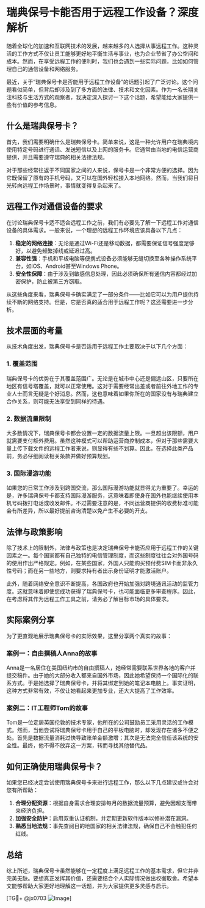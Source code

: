 # 瑞典保号卡能否用于远程工作设备？深度解析

随着全球化的加速和互联网技术的发展，越来越多的人选择从事远程工作。这种灵活的工作方式不仅让员工能够更好地平衡生活与事业，也为企业节省了办公空间和成本。然而，在享受远程工作的便利时，我们也会遇到一些实际问题，比如如何管理自己的通信设备和网络服务。

最近，关于“瑞典保号卡是否能用于远程工作设备”的话题引起了广泛讨论。这个问题看似简单，但背后却涉及到了多方面的法律、技术和文化因素。作为一名长期关注科技与生活方式的观察者，我决定深入探讨一下这个话题，希望能给大家提供一些有价值的参考信息。

## 什么是瑞典保号卡？

首先，我们需要明确什么是瑞典保号卡。简单来说，这是一种允许用户在瑞典境内使用特定号码进行通话、发送短信以及上网的服务卡。它通常由当地的电信运营商提供，并且需要遵守瑞典的相关法律法规。

对于那些经常往返于不同国家之间的人来说，保号卡是一个非常方便的选择。因为它既保留了原有的手机号码，又可以在国外轻松接入本地网络。然而，当我们将目光转向远程工作场景时，事情就变得复杂起来了。

## 远程工作对通信设备的要求

在讨论瑞典保号卡适不适合远程工作之前，我们有必要先了解一下远程工作对通信设备的具体需求。一般来说，一个理想的远程工作环境应该具备以下几点：

1. **稳定的网络连接**：无论是通过Wi-Fi还是移动数据，都需要保证信号强度足够好，以避免频繁掉线或延迟过高。
2. **兼容性强**：手机和平板电脑等便携式设备必须能够无缝切换至各种操作系统平台，如iOS、Android甚至Windows Phone。
3. **安全性保障**：由于涉及到敏感信息处理，因此必须确保所有通信内容都经过加密保护，防止被第三方窃取。

从这些角度来看，瑞典保号卡确实满足了一部分条件——比如它可以为用户提供持续不断的网络支持。但是，它是否真的适合用于远程工作呢？这还需要进一步分析。

## 技术层面的考量

从技术角度出发，瑞典保号卡是否适用于远程工作主要取决于以下几个方面：

### 1. 覆盖范围
瑞典保号卡的优势在于其覆盖范围广。无论是在城市中心还是偏远山区，只要所在地区有信号塔覆盖，就可以正常使用。这对于需要经常出差或者前往外地工作的专业人士而言无疑是个好消息。然而，这也意味着如果你所在的国家没有与瑞典建立合作关系，则可能无法享受到同样的待遇。

### 2. 数据流量限制
大多数情况下，瑞典保号卡都会设置一定的数据流量上限。一旦超出该限额，用户就需要支付额外费用。虽然这种模式可以帮助运营商控制成本，但对于那些需要大量上传下载文件的远程工作者来说，则显得有些不划算。因此，在选择此类产品前，务必仔细阅读相关条款并做好预算规划。

### 3. 国际漫游功能
如果您的日常工作涉及到跨国交流，那么国际漫游功能就显得尤为重要了。幸运的是，许多瑞典保号卡都支持国际漫游服务，这意味着即使身在国外也能继续使用本机号码拨打电话或收发邮件。不过需要注意的是，不同运营商提供的收费标准可能会有所差异，所以最好提前咨询清楚以免产生不必要的开支。

## 法律与政策影响

除了技术上的限制外，法律与政策也是决定瑞典保号卡能否应用于远程工作的关键因素之一。每个国家都有自己独特的电信管理制度，而这些制度往往会对外国号码的使用作出严格规定。例如，在某些国家，外国人只能购买预付费SIM卡而非永久性号码；而在另一些地方，则要求持有者出示身份证明才能激活账户。

此外，随着网络安全意识不断提高，各国政府也开始加强对跨境通讯活动的监管力度。这就意味着即使您成功获得了瑞典保号卡，也可能面临更多审查程序。因此，在考虑将其作为远程工作工具之前，请务必了解目标市场的具体要求。

## 实际案例分享

为了更直观地展示瑞典保号卡的实际效果，这里分享两个真实的故事：

### 案例一：自由撰稿人Anna的故事
Anna是一名居住在美国纽约市的自由撰稿人，她经常需要联系世界各地的客户并提交稿件。由于她的大部分收入都来自国外市场，因此她希望保持一个国际化的联系方式。于是她选择了瑞典保号卡，并将其绑定到她的笔记本电脑上。事实证明，这种方式非常有效，不仅让她看起来更加专业，还大大提高了工作效率。

### 案例二：IT工程师Tom的故事
Tom是一位定居英国伦敦的技术专家，他所在的公司鼓励员工采用灵活的工作模式。然而，当他尝试将瑞典保号卡用于自己的平板电脑时，却发现存在诸多不便之处。首先是数据流量消耗过快导致账单金额激增；其次是无法完全信任该系统的安全性。最终，他不得不放弃这一方案，转而寻找其他替代品。

## 如何正确使用瑞典保号卡？

如果您已经决定尝试使用瑞典保号卡来进行远程工作，那么以下几点建议或许会对您有所帮助：

1. **合理分配资源**：根据自身需求合理安排每月的数据流量预算，避免因超支而带来经济负担。
2. **加强安全防护**：启用双重认证机制，并定期更新软件版本以修补潜在漏洞。
3. **熟悉当地法规**：事先查阅目的地国家的相关法律法规，确保自己不会触犯任何红线。

## 总结

综上所述，瑞典保号卡虽然能够在一定程度上满足远程工作的基本需求，但它并非完美无缺。要想真正发挥其价值，还需要结合个人实际情况做出权衡取舍。希望本文能够帮助大家更好地理解这一话题，并为大家提供更多灵感与启示。

[TG💪+ @jx0703 ![Image](https://github.com/user-attachments/assets/dbca1d08-cadb-493c-b0ec-ad6f7a83f270)]